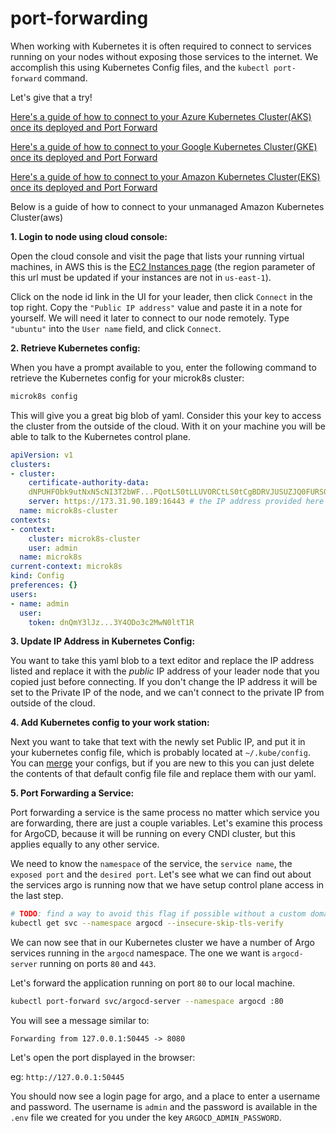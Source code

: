 # port-forwarding

When working with Kubernetes it is often required to connect to services running
on your nodes without exposing those services to the internet. We accomplish
this using Kubernetes Config files, and the `kubectl port-forward` command.

Let's give that a try!

[Here's a guide of how to connect to your Azure Kubernetes Cluster(AKS) once its deployed and Port Forward](docs/walkthroughs/aks/port-forwarding.md)

[Here's a guide of how to connect to your Google Kubernetes Cluster(GKE) once its deployed and Port Forward](docs/walkthroughs/gke/port-forwarding.md)

[Here's a guide of how to connect to your Amazon Kubernetes Cluster(EKS) once its deployed and Port Forward](docs/walkthroughs/eks/port-forwarding.md)

Below is a guide of how to connect to your unmanaged Amazon Kubernetes
Cluster(aws)

**1. Login to node using cloud console:**

Open the cloud console and visit the page that lists your running virtual
machines, in AWS this is the
[EC2 Instances page](https://us-east-1.console.aws.amazon.com/ec2/home?region=us-east-1#Instances:v=3)
(the region parameter of this url must be updated if your instances are not in
`us-east-1`).

Click on the node id link in the UI for your leader, then click `Connect` in the
top right. Copy the `"Public IP address"` value and paste it in a note for
yourself. We will need it later to connect to our node remotely. Type `"ubuntu"`
into the `User name` field, and click `Connect`.

**2. Retrieve Kubernetes config:**

When you have a prompt available to you, enter the following command to retrieve
the Kubernetes config for your microk8s cluster:

```bash
microk8s config
```

This will give you a great big blob of yaml. Consider this your key to access
the cluster from the outside of the cloud. With it on your machine you will be
able to talk to the Kubernetes control plane.

```yaml
apiVersion: v1
clusters:
- cluster:
    certificate-authority-data:
    dNPUHFObk9utNxN5cNI3T2bWF...PQotLS0tLLUVORCtLS0tCgBDRVJUSUZJQ0FURS0==
    server: https://173.31.90.189:16443 # the IP address provided here is typically the private IP of the Kubernetes controller. We need to update this to the public IP of the controller so we can access it from outside of the node's network. The port should stay as "16443" and the scheme as "https://".
  name: microk8s-cluster
contexts:
- context:
    cluster: microk8s-cluster
    user: admin
  name: microk8s
current-context: microk8s
kind: Config
preferences: {}
users:
- name: admin
  user:
    token: dnQmY3lJz...3Y4ODo3c2MwN0ltT1R
```

**3. Update IP Address in Kubernetes Config:**

You want to take this yaml blob to a text editor and replace the IP address
listed and replace it with the _public_ IP address of your leader node that you
copied just before connecting. If you don't change the IP address it will be set
to the Private IP of the node, and we can't connect to the private IP from
outside of the cloud.

**4. Add Kubernetes config to your work station:**

Next you want to take that text with the newly set Public IP, and put it in your
kubernetes config file, which is probably located at `~/.kube/config`. You can
[merge](https://kubernetes.io/docs/concepts/configuration/organize-cluster-access-kubeconfig/#merging-kubeconfig-files)
your configs, but if you are new to this you can just delete the contents of
that default config file file and replace them with our yaml.

**5. Port Forwarding a Service:**

Port forwarding a service is the same process no matter which service you are
forwarding, there are just a couple variables. Let's examine this process for
ArgoCD, because it will be running on every CNDI cluster, but this applies
equally to any other service.

We need to know the `namespace` of the service, the `service name`, the
`exposed port` and the `desired port`. Let's see what we can find out about the
services argo is running now that we have setup control plane access in the last
step.

```bash
# TODO: find a way to avoid this flag if possible without a custom domain name
kubectl get svc --namespace argocd --insecure-skip-tls-verify
```

We can now see that in our Kubernetes cluster we have a number of Argo services
running in the `argocd` namespace. The one we want is `argocd-server` running on
ports `80` and `443`.

Let's forward the application running on port `80` to our local machine.

```bash
kubectl port-forward svc/argocd-server --namespace argocd :80
```

You will see a message similar to:

```
Forwarding from 127.0.0.1:50445 -> 8080
```

Let's open the port displayed in the browser:

eg: `http://127.0.0.1:50445`

You should now see a login page for argo, and a place to enter a username and
password. The username is `admin` and the password is available in the `.env`
file we created for you under the key `ARGOCD_ADMIN_PASSWORD`.
